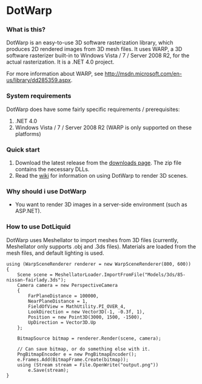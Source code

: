 # DotWarp

### What is this?

DotWarp is an easy-to-use 3D software rasterization library, which produces 2D rendered images from 3D mesh files. It uses WARP, a 3D software rasterizer built-in to Windows Vista / 7 / Server 2008 R2, for the actual rasterization. It is a .NET 4.0 project.

For more information about WARP, see <http://msdn.microsoft.com/en-us/library/dd285359.aspx>.

### System requirements

DotWarp does have some fairly specific requirements / prerequisites:

1. .NET 4.0
2. Windows Vista / 7 / Server 2008 R2 (WARP is only supported on these platforms)

### Quick start

1. Download the latest release from the [downloads page](http://github.com/roastedamoeba/dotwarp/downloads).
   The zip file contains the necessary DLLs.
2. Read the [wiki](http://github.com/roastedamoeba/dotwarp/wiki) for information on using DotWarp to render 3D scenes.

### Why should i use DotWarp

* You want to render 3D images in a server-side environment (such as ASP.NET).

### How to use DotLiquid

DotWarp uses Meshellator to import meshes from 3D files (currently, Meshellator only supports .obj and .3ds files).
Materials are loaded from the mesh files, and default lighting is used.

	using (WarpSceneRenderer renderer = new WarpSceneRenderer(800, 600))
	{
		Scene scene = MeshellatorLoader.ImportFromFile("Models/3ds/85-nissan-fairlady.3ds");
		Camera camera = new PerspectiveCamera
		{
			FarPlaneDistance = 100000,
			NearPlaneDistance = 1,
			FieldOfView = MathUtility.PI_OVER_4,
			LookDirection = new Vector3D(-1, -0.3f, 1),
			Position = new Point3D(3000, 1500, -1500),
			UpDirection = Vector3D.Up
		};

		BitmapSource bitmap = renderer.Render(scene, camera);

		// Can save bitmap, or do something else with it.
		PngBitmapEncoder e = new PngBitmapEncoder();
		e.Frames.Add(BitmapFrame.Create(bitmap));
		using (Stream stream = File.OpenWrite("output.png"))
			e.Save(stream);
	}